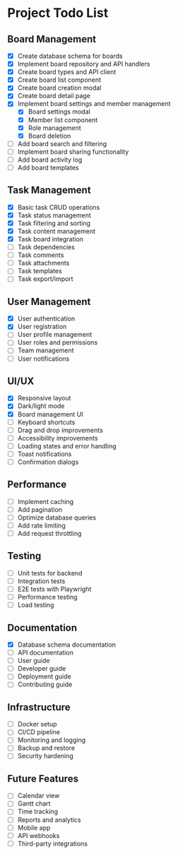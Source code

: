 # Project Todo List

## Board Management
- [x] Create database schema for boards
- [x] Implement board repository and API handlers
- [x] Create board types and API client
- [x] Create board list component
- [x] Create board creation modal
- [x] Create board detail page
- [x] Implement board settings and member management
  - [x] Board settings modal
  - [x] Member list component
  - [x] Role management
  - [x] Board deletion
- [ ] Add board search and filtering
- [ ] Implement board sharing functionality
- [ ] Add board activity log
- [ ] Add board templates

## Task Management
- [x] Basic task CRUD operations
- [x] Task status management
- [x] Task filtering and sorting
- [x] Task content management
- [x] Task board integration
- [ ] Task dependencies
- [ ] Task comments
- [ ] Task attachments
- [ ] Task templates
- [ ] Task export/import

## User Management
- [x] User authentication
- [x] User registration
- [ ] User profile management
- [ ] User roles and permissions
- [ ] Team management
- [ ] User notifications

## UI/UX
- [x] Responsive layout
- [x] Dark/light mode
- [x] Board management UI
- [ ] Keyboard shortcuts
- [ ] Drag and drop improvements
- [ ] Accessibility improvements
- [ ] Loading states and error handling
- [ ] Toast notifications
- [ ] Confirmation dialogs

## Performance
- [ ] Implement caching
- [ ] Add pagination
- [ ] Optimize database queries
- [ ] Add rate limiting
- [ ] Add request throttling

## Testing
- [ ] Unit tests for backend
- [ ] Integration tests
- [ ] E2E tests with Playwright
- [ ] Performance testing
- [ ] Load testing

## Documentation
- [x] Database schema documentation
- [ ] API documentation
- [ ] User guide
- [ ] Developer guide
- [ ] Deployment guide
- [ ] Contributing guide

## Infrastructure
- [ ] Docker setup
- [ ] CI/CD pipeline
- [ ] Monitoring and logging
- [ ] Backup and restore
- [ ] Security hardening

## Future Features
- [ ] Calendar view
- [ ] Gantt chart
- [ ] Time tracking
- [ ] Reports and analytics
- [ ] Mobile app
- [ ] API webhooks
- [ ] Third-party integrations
